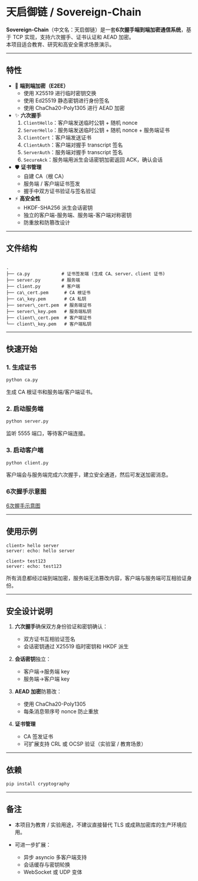 # 天启御链 / Sovereign-Chain

**Sovereign-Chain**（中文名：天启御链）是一套**6次握手端到端加密通信系统**，基于 TCP 实现，支持六次握手、证书认证和 AEAD 加密。  
本项目适合教育、研究和高安全需求场景演示。

---

## 特性

- 🔐 **端到端加密（E2EE）**
  - 使用 X25519 进行临时密钥交换
  - 使用 Ed25519 静态密钥进行身份签名
  - 使用 ChaCha20-Poly1305 进行 AEAD 加密
- ✨ **六次握手**
  1. `ClientHello`：客户端发送临时公钥 + 随机 nonce
  2. `ServerHello`：服务端发送临时公钥 + 随机 nonce + 服务端证书
  3. `ClientCert`：客户端发送证书
  4. `ClientAuth`：客户端对握手 transcript 签名
  5. `ServerAuth`：服务端对握手 transcript 签名
  6. `SecureAck`：服务端用派生会话密钥加密返回 ACK，确认会话
- 🛡️ **证书管理**
  - 自建 CA（根 CA）
  - 服务端 / 客户端证书签发
  - 握手中双方证书验证与签名验证
- ⚡ **高安全性**
  - HKDF-SHA256 派生会话密钥
  - 独立的客户端-服务端、服务端-客户端对称密钥
  - 防重放和防篡改设计

---

## 文件结构

```

.
├── ca.py            # 证书签发端 (生成 CA、server、client 证书)
├── server.py        # 服务端
├── client.py        # 客户端
├── ca\_cert.pem      # CA 根证书
├── ca\_key.pem       # CA 私钥
├── server\_cert.pem  # 服务端证书
├── server\_key.pem   # 服务端私钥
├── client\_cert.pem  # 客户端证书
└── client\_key.pem   # 客户端私钥

````

---

## 快速开始

### 1. 生成证书

```bash
python ca.py
````

生成 CA 根证书和服务端/客户端证书。

### 2. 启动服务端

```bash
python server.py
```

监听 5555 端口，等待客户端连接。

### 3. 启动客户端

```bash
python client.py
```

客户端会与服务端完成六次握手，建立安全通道，然后可发送加密消息。

### 6次握手示意图
[6次握手示意图](mermaid.png)

---

## 使用示例

```text
client> hello server
server: echo: hello server

client> test123
server: echo: test123
```

所有消息都经过端到端加密，服务端无法篡改内容，客户端与服务端可互相验证身份。

---

## 安全设计说明

1. **六次握手**确保双方身份验证和密钥确认：

   * 双方证书互相验证签名
   * 会话密钥通过 X25519 临时密钥和 HKDF 派生
2. **会话密钥**独立：

   * 客户端->服务端 key
   * 服务端->客户端 key
3. **AEAD 加密**防篡改：

   * 使用 ChaCha20-Poly1305
   * 每条消息带序号 nonce 防止重放
4. **证书管理**

   * CA 签发证书
   * 可扩展支持 CRL 或 OCSP 验证（实验室 / 教育场景）

---

## 依赖

```bash
pip install cryptography
```

---

## 备注

* 本项目为教育 / 实验用途，不建议直接替代 TLS 或成熟加密库的生产环境应用。
* 可进一步扩展：

  * 异步 asyncio 多客户端支持
  * 会话缓存与密钥轮换
  * WebSocket 或 UDP 变体
